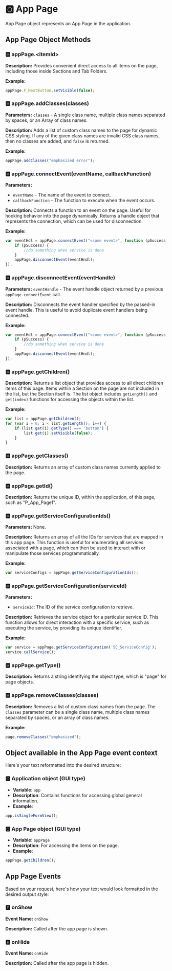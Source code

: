 # &#127358;  App Page
App Page object represents an App Page in the application.


## App Page Object Methods

### 🅼 appPage.\<itemId\>

**Description:** Provides convenient direct access to all items on the page, including those inside Sections and Tab
Folders.

**Example:**

```javascript
appPage.F_NextButton.setVisible(false);
```

### 🅼 appPage.addClasses(classes)

**Parameters:** `classes` - A single class name, multiple class names separated by spaces, or an Array of class names.

**Description:** Adds a list of custom class names to the page for dynamic CSS styling. If any of the given class names
are invalid CSS class names, then no classes are added, and `false` is returned.

**Example:**

```javascript
appPage.addClasses("emphasized error");
```

### 🅼 appPage.connectEvent(eventName, callbackFunction)

**Parameters:**

- `eventName` - The name of the event to connect.
- `callbackFunction` - The function to execute when the event occurs.

**Description:** Connects a function to an event on the page. Useful for hooking behavior into the page dynamically.
Returns a handle object that represents the connection, which can be used for disconnection.

**Example:**

```javascript
var eventHdl = appPage.connectEvent("<some event>", function (pSuccess, pErrorObj) {
    if (pSuccess) {
        //do something when service is done
    }
    appPage.disconnectEvent(eventHndl);
});
```

### 🅼 appPage.disconnectEvent(eventHandle)

**Parameters:** `eventHandle` - The event handle object returned by a previous `appPage.connectEvent` call.

**Description:** Disconnects the event handler specified by the passed-in event handle. This is useful to avoid
duplicate event handlers being connected.

**Example:**

```javascript
var eventHdl = appPage.connectEvent("<some event>", function (pSuccess, pErrorObj) {
    if (pSuccess) {
        //do something when service is done
    }
    appPage.disconnectEvent(eventHndl);
});
```

### 🅼 appPage.getChildren()

**Description:** Returns a list object that provides access to all direct children items of this page. Items within a
Section on the page are not included in the list, but the Section itself is. The list object includes `getLength()`
and `get(index)` functions for accessing the objects within the list.

**Example:**

```javascript
var list = appPage.getChildren();
for (var i = 0; i < list.getLength(); i++) {
    if (list.get(i).getType() === 'button') {
        list.get(i).setVisible(false);
    }
}
```

### 🅼 appPage.getClasses()

**Description:** Returns an array of custom class names currently applied to the page.


### 🅼 appPage.getId()

**Description:** Returns the unique ID, within the application, of this page, such as "P_App_Page1".


### 🅼 appPage.getServiceConfigurationIds()

**Parameters:** None.

**Description:** Returns an array of all the IDs for services that are mapped in this app page. This function is useful
for enumerating all services associated with a page, which can then be used to interact with or manipulate those
services programmatically.

**Example:**

```javascript
var serviceConfigs = appPage.getServiceConfigurationIds();
```

### 🅼 appPage.getServiceConfiguration(serviceId)

**Parameters:**

- `serviceId`: The ID of the service configuration to retrieve.

**Description:** Retrieves the service object for a particular service ID. This function allows for direct interaction
with a specific service, such as executing the service, by providing its unique identifier.

**Example:**

```javascript
var service = appPage.getServiceConfiguration('SC_ServiceConfig');
service.callService();
```

### 🅼 appPage.getType()

**Description:** Returns a string identifying the object type, which is "page" for page objects.


### 🅼 appPage.removeClasses(classes)

**Description:** Removes a list of custom class names from the page. The `classes` parameter can be a single class name,
multiple class names separated by spaces, or an array of class names.

**Example:**

```javascript
page.removeClasses("emphasized");
```

## Object available in the App Page event context
Here's your text reformatted into the desired structure:

### 🅾 Application object (GUI type)

- **Variable**: `app`
- **Description**: Contains functions for accessing global general information.
- **Example**:
  
```javascript
app.isSingleFormView();
```

### 🅾 App Page object (GUI type)

- **Variable**: `appPage`
- **Description**: For accessing the items on the page.
- **Example**:

```javascript
appPage.getChildren();
```

## App Page Events
Based on your request, here's how your text would look formatted in the desired output style:

### 🅴 onShow

**Event Name:** `onShow`

**Description:** Called after the app page is shown.


### 🅴 onHide

**Event Name:** `onHide`

**Description:** Called after the app page is hidden.